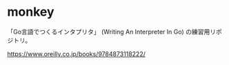 # monkey

「Go言語でつくるインタプリタ」 (Writing An Interpreter In Go) の練習用リポジトリ。

<https://www.oreilly.co.jp/books/9784873118222/>